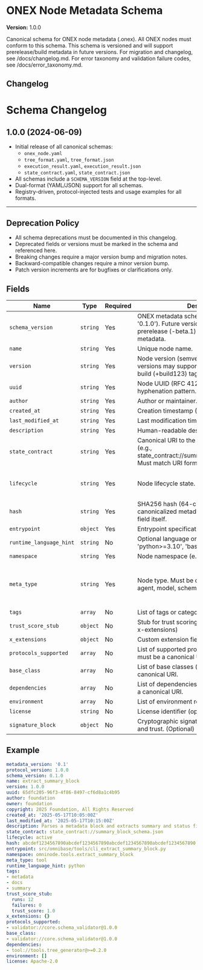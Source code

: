 # ONEX Node Metadata Schema

**Version:** 1.0.0

Canonical schema for ONEX node metadata (.onex). All ONEX nodes must conform to this schema.
This schema is versioned and will support prerelease/build metadata in future versions. For migration and changelog, see /docs/changelog.md.
For error taxonomy and validation failure codes, see /docs/error_taxonomy.md.



## Changelog
# Schema Changelog

## 1.0.0 (2024-06-09)

- Initial release of all canonical schemas:
  - `onex_node.yaml`
  - `tree_format.yaml`, `tree_format.json`
  - `execution_result.yaml`, `execution_result.json`
  - `state_contract.yaml`, `state_contract.json`
- All schemas include a `SCHEMA_VERSION` field at the top-level.
- Dual-format (YAML/JSON) support for all schemas.
- Registry-driven, protocol-injected tests and usage examples for all formats.

---

## Deprecation Policy

- All schema deprecations must be documented in this changelog.
- Deprecated fields or versions must be marked in the schema and referenced here.
- Breaking changes require a major version bump and migration notes.
- Backward-compatible changes require a minor version bump.
- Patch version increments are for bugfixes or clarifications only.



## Fields
| Name | Type | Required | Description | Enum |
|------|------|----------|-------------|------|
| `schema_version` | `string` | Yes | ONEX metadata schema version (semver, e.g., '0.1.0'). Future versions may support prerelease (-beta.1) and build (+build123) metadata. |  |
| `name` | `string` | Yes | Unique node name. |  |
| `version` | `string` | Yes | Node version (semver, e.g., '0.1.0'). Future versions may support prerelease (-rc.1) and build (+build123) tags. |  |
| `uuid` | `string` | Yes | Node UUID (RFC 4122). Must follow standard hyphenation pattern. |  |
| `author` | `string` | Yes | Author or maintainer. |  |
| `created_at` | `string` | Yes | Creation timestamp (ISO 8601). |  |
| `last_modified_at` | `string` | Yes | Last modification timestamp (ISO 8601). |  |
| `description` | `string` | Yes | Human-readable description of the node. |  |
| `state_contract` | `string` | Yes | Canonical URI to the state contract schema (e.g., state_contract://summary_block_schema.json). Must match URI format. |  |
| `lifecycle` | `string` | Yes | Node lifecycle state. | `draft`, `active`, `deprecated`, `archived` |
| `hash` | `string` | Yes | SHA256 hash (64-character hex) of the canonicalized metadata block, excluding this field itself. |  |
| `entrypoint` | `object` | Yes | Entrypoint specification for node execution. |  |
| `runtime_language_hint` | `string` | No | Optional language or interpreter hint (e.g., 'python>=3.10', 'bash', 'node16'). |  |
| `namespace` | `string` | Yes | Node namespace (e.g., 'omninode.tools.<name>'). |  |
| `meta_type` | `string` | Yes | Node type. Must be one of: tool, validator, agent, model, schema, plugin. | `tool`, `validator`, `agent`, `model`, `schema`, `plugin` |
| `tags` | `array` | No | List of tags or categories. (Optional) |  |
| `trust_score_stub` | `object` | No | Stub for trust scoring. (Optional, extensible via x-extensions) |  |
| `x_extensions` | `object` | No | Custom extension fields (optional). |  |
| `protocols_supported` | `array` | No | List of supported protocols (optional). Each must be a canonical URI. |  |
| `base_class` | `array` | No | List of base classes (optional). Each must be a canonical URI. |  |
| `dependencies` | `array` | No | List of dependencies (optional). Each must be a canonical URI. |  |
| `environment` | `array` | No | List of environment requirements (optional). |  |
| `license` | `string` | No | License identifier (optional). |  |
| `signature_block` | `object` | No | Cryptographic signature metadata for integrity and trust. (Optional) |  |



## Example

```yaml
metadata_version: '0.1'
protocol_version: 1.0.0
schema_version: 0.1.0
name: extract_summary_block
version: 1.0.0
uuid: 65dfc205-96f3-4f86-8497-cf6d8a1c4b95
author: foundation
owner: foundation
copyright: 2025 Foundation, All Rights Reserved
created_at: '2025-05-17T10:05:00Z'
last_modified_at: '2025-05-17T10:15:00Z'
description: Parses a metadata block and extracts summary and status fields for display.
state_contract: state_contract://summary_block_schema.json
lifecycle: active
hash: abcdef1234567890abcdef1234567890abcdef1234567890abcdef1234567890
entrypoint: src/omnibase/tools/cli_extract_summary_block.py
namespace: omninode.tools.extract_summary_block
meta_type: tool
runtime_language_hint: python
tags:
- metadata
- docs
- summary
trust_score_stub:
  runs: 12
  failures: 0
  trust_score: 1.0
x_extensions: {}
protocols_supported:
- validator://core.schema_validator@1.0.0
base_class:
- validator://core.schema_validator@1.0.0
dependencies:
- tool://tools.tree_generator@>=0.2.0
environment: []
license: Apache-2.0

```

 